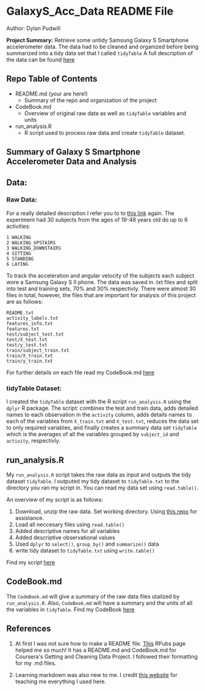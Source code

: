 # **GalaxyS_Acc_Data README File**
Author: Dylan Pudwill

**Project Summary:** Retrieve some untidy Samsung Galaxy S Smartphone accelerometer data. The data had to be cleaned and organized before being summarized into a tidy data set that I called `tidyTable`
A full description of the data can be found [here](http://archive.ics.uci.edu/ml/datasets/Human+Activity+Recognition+Using+Smartphones)

## Repo Table of Contents

- README.md (your are here!)
  - Summary of the repo and organization of the project
- CodeBook.md
  - Overview of original raw data as well as `tidyTable` variables and units
- run_analysis.R
  - R script used to process raw data and create `tidyTable` dataset.

## Summary of Galaxy S Smartphone Accelerometer Data and Analysis

## Data:

### Raw Data:
For a really detailed description I refer you to to [this link](http://archive.ics.uci.edu/ml/datasets/Human+Activity+Recognition+Using+Smartphones) again. The experiment had 30 subjects from the ages of 19-48 years old do up to 6 activities:
```
1 WALKING
2 WALKING_UPSTAIRS
3 WALKING_DOWNSTAIRS
4 SITTING
5 STANDING
6 LAYING
```
To track the acceleration and angular velocity of the subjects each subject wore a Samsung Galaxy S II phone. The data was saved in .txt files and split into test and training sets, 70% and 30% respectivly. There were almost 30 files in total, however, the files that are important for analysis of this project are as follows:
```
README.txt
activity_labels.txt
features_info.txt
features.txt
test/subject_test.txt
test/X_test.txt
test/y_test.txt
train/subject_train.txt
train/X_train.txt
train/y_train.txt
```
For further details on each file read my CodeBook.md [here](https://github.com/dspudwill/GalaxyS_Acc_Data/blob/master/CodeBook.md)

### tidyTable Dataset:
I created the `tidyTable` dataset with the R script `run_analysis.R` using the `dplyr` R package. The script: combines the test and train data, adds detailed names to each observation in the `activity` column, adds details names to each of the variables from `X_train.txt` and `X_test.txt`, reduces the data set to only required variables, and finally creates a summary data set `tidyTable` which is the averages of all the variables grouped by `subject_id` and `activity`, respectivly. 

## run_analysis.R
My `run_analysis.R` script takes the raw data as input and outputs the tidy dataset `tidyTable`. I outputed my tidy dataset to `tidyTable.txt` to the directory you ran my script in. You can read my data set using `read.table()`. 

An overview of my script is as follows:
1. Download, unzip the raw data. Set working directory. Using [this repo](https://github.com/lgreski/datasciencectacontent/blob/master/markdown/rprog-downloadingFiles.md) for assistance.
2. Load all neccesary files using `read.table()`
3. Added descriptive names for all variables
4. Added descriptive observational values
5. Used `dplyr` to `select()`, `group_by()` and `summarize()` data
6. write tidy dataset to `tidyTable.txt` using `write.table()`

Find my script [here](https://github.com/dspudwill/GalaxyS_Acc_Data/blob/master/run_analysis.R)

## CodeBook.md
The `CodeBook.md` will give a summary of the raw data files utailzed by `run_analysis.R`. Also, `CodeBook.md` will have a summary and the units of all the variables in `tidyTable`.
Find my CodeBook [here](https://github.com/dspudwill/GalaxyS_Acc_Data/blob/master/CodeBook.md)


## References
1. At first I was not sure how to make a README file. [This](https://rpubs.com/AnBey/89354) RPubs page helped me so much! It has a README.md and CodeBook.md for Coursera's Getting and Cleaning Data Project. I followed their formatting for my .md files. 

2. Learning markdown was also new to me. I credit [this website](https://guides.github.com/features/mastering-markdown/#examples) for teaching me everything I used here. 
